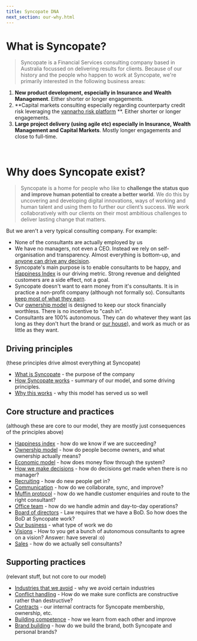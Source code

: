 ```yaml
---
title: Syncopate DNA
next_section: our-why.html
---
```


What is Syncopate?
==================

> Syncopate is a Financial Services consulting company based in Australia focussed on delivering results for clients. Because of our history and the people who happen to work at Syncopate, we're primarily interested in the following business areas:

1.  **New product development, especially in Insurance and Wealth Management**. Either shorter or longer engagements.
2.  **Capital markets consulting especially regarding counterparty credit risk leveraging the [vannarho risk platform](vannarho.com) **. Either shorter or longer engagements.
3.  **Large project delivery (using agile etc) especially in Insurance, Wealth Management and Capital Markets**. Mostly longer engagements and close to full-time.


<br>

Why does Syncopate exist?
========================================

> Syncopate is a home for people who like to **challenge the status quo and improve human potential to create a better world**. 
We do this by uncovering and developing digital innovations, ways of working and human talent and using them to further our client’s success. We work collaboratively with our clients on their most ambitious challenges to deliver lasting change that matters. 

But we aren't a very typical consulting company. For example:

-   None of the consultants are actually employed by us
-   We have no managers, not even a CEO. Instead we rely on self-organisation and transparency. Almost everything is bottom-up, and [anyone can drive any decision](decisions.html).
-   Syncopate's main purpose is to enable consultants to be happy, and [Happiness Index](happiness-index.html) is our driving metric. Strong revenue and delighted customers are a side effect, not a goal.
-   Syncopate doesn't want to earn money from it's consultants. It is in practice a non-profit company (although not formally so). Consultants [keep most of what they earn](economic-model.html).
-   Our [ownership model](ownership-model.html) is designed to keep our stock financially worthless. There is no incentive to "cash in".
-   Consultants are 100% autonomous. They can do whatever they want (as long as they don't hurt the brand or [our house](what-is-syncopate.html)), and work as much or as little as they want.

Driving principles
------------------

(these principles drive almost everything at Syncopate)

-   [What is Syncopate](our-why.html) - the purpose of the company
-   [How Syncopate works](how-Syncopate-works.html) - summary of our model, and some driving principles.
-   [Why this works](why-this-works.html) - why this model has served us so well

Core structure and practices
------------------

(although these are core to our model, they are mostly just consequences of the principles above)

-   [Happiness index](happiness-index.html) - how do we know if we are succeeding?
-   [Ownership model](ownership-model.html) - how do people become owners, and what ownership actually means?
-   [Economic model](economic-model.html) - how does money flow through the system?
-   [How we make decisions](decisions.html) - how do decisions get made when there is no manager?
-   [Recruiting](recruiting.html) - how do new people get in?
-   [Communication](communication.html) - how do we collaborate, sync, and improve?
-   [Muffin protocol](muffin-protocol.html) - how do we handle customer enquiries and route to the right consultant?
-   [Office team](office-team.html) - how do we handle admin and day-to-day operations?
-   [Board of directors](board.html) - Law requires that we have a BoD. So how does the BoD at Syncopate work?
-   [Our business](our-business.html) - what type of work we do
-   [Visions](visions.html) - How to you get a bunch of autonomous consultants to agree on a vision? Answer: have several :o)
-   [Sales](sales.html) - how do we actually sell consultants?

Supporting practices
------------------

(relevant stuff, but not core to our model)

-   [Industries that we avoid](industries-that-we-avoid.html) - why we avoid certain industries
-   [Conflict handling](conflict-handling.html) - How do we make sure conflicts are constructive rather than destructive?
-   [Contracts](contracts.html) - our internal contracts for Syncopate membership, ownership, etc.
-   [Building competence](building-competence.html) - how we learn from each other and improve
-   [Brand building](brand-building.html) - how do we build the brand, both Syncopate and personal brands?
